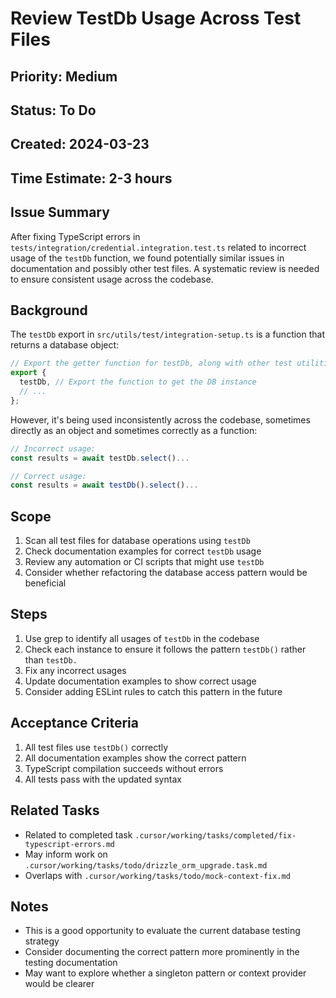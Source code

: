 # Review TestDb Usage Across Test Files

## Priority: Medium
## Status: To Do
## Created: 2024-03-23
## Time Estimate: 2-3 hours

## Issue Summary

After fixing TypeScript errors in `tests/integration/credential.integration.test.ts` related to incorrect usage of the `testDb` function, we found potentially similar issues in documentation and possibly other test files. A systematic review is needed to ensure consistent usage across the codebase.

## Background

The `testDb` export in `src/utils/test/integration-setup.ts` is a function that returns a database object:

```typescript
// Export the getter function for testDb, along with other test utilities
export {
  testDb, // Export the function to get the DB instance
  // ...
};
```

However, it's being used inconsistently across the codebase, sometimes directly as an object and sometimes correctly as a function:

```typescript
// Incorrect usage:
const results = await testDb.select()...

// Correct usage:
const results = await testDb().select()...
```

## Scope

1. Scan all test files for database operations using `testDb`
2. Check documentation examples for correct `testDb` usage
3. Review any automation or CI scripts that might use `testDb`
4. Consider whether refactoring the database access pattern would be beneficial

## Steps

1. Use grep to identify all usages of `testDb` in the codebase
2. Check each instance to ensure it follows the pattern `testDb()` rather than `testDb.`
3. Fix any incorrect usages
4. Update documentation examples to show correct usage
5. Consider adding ESLint rules to catch this pattern in the future

## Acceptance Criteria

1. All test files use `testDb()` correctly
2. All documentation examples show the correct pattern
3. TypeScript compilation succeeds without errors
4. All tests pass with the updated syntax

## Related Tasks

- Related to completed task `.cursor/working/tasks/completed/fix-typescript-errors.md`
- May inform work on `.cursor/working/tasks/todo/drizzle_orm_upgrade.task.md`
- Overlaps with `.cursor/working/tasks/todo/mock-context-fix.md`

## Notes

- This is a good opportunity to evaluate the current database testing strategy
- Consider documenting the correct pattern more prominently in the testing documentation
- May want to explore whether a singleton pattern or context provider would be clearer 